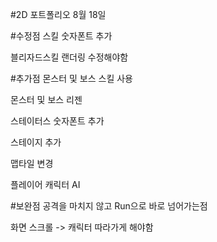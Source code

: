 #2D 포트폴리오 8월 18일

#수정점
스킬 숫자폰트 추가

블리자드스킬 랜더링 수정해야함

#추가점
몬스터 및 보스 스킬 사용

몬스터 및 보스 리젠

스테이터스 숫자폰트 추가

스테이지 추가

맵타일 변경

플레이어 캐릭터 AI

#보완점
공격을 마치지 않고 Run으로 바로 넘어가는점

화면 스크롤 -> 캐릭터 따라가게 해야함
